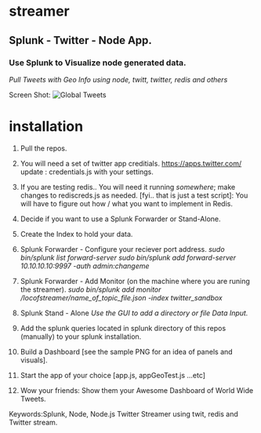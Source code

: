 # streamer
## Splunk - Twitter - Node App. ##
### Use Splunk to Visualize node generated data. ###
*Pull Tweets with Geo Info using node, twitt, twitter, redis and others*

Screen Shot:
![Global Tweets](https://cloud.githubusercontent.com/assets/4219465/11185900/a11be9d8-8c44-11e5-838a-9caff3c83a40.png)

# installation
1. Pull the repos.

2. You will need a set of twitter app creditials. https://apps.twitter.com/
update : credentials.js with your settings. 

3. If you are testing redis.. You will need it running *somewhere*; make changes
to rediscreds.js as needed. [fyi.. that is just a test script]: You will have to
figure out how / what you want to implement in Redis.

4. Decide if you want to use a Splunk Forwarder or Stand-Alone.
5. Create the Index to hold your data.
6. Splunk Forwarder - Configure your reciever port address.
*sudo bin/splunk list forward-server*
*sudo bin/splunk add forward-server 10.10.10.10:9997 -auth admin:changeme*
7. Splunk Forwarder - Add Monitor (on the machine where you are runing the streamer).
*sudo bin/splunk add monitor /locofstreamer/name_of_topic_file.json -index twitter_sandbox*
  
8. Splunk Stand - Alone
*Use the GUI to add a directory or file Data Input.*
 
9. Add the splunk queries located in splunk directory of this repos (manually) to your splunk installation.

10. Build a Dashboard [see the sample PNG for an idea of panels and visuals].

11. Start the app of your choice [app.js, appGeoTest.js ...etc]

12. Wow your friends: Show them your Awesome Dashboard of World Wide Tweets.

Keywords:Splunk, Node, Node.js Twitter Streamer using twit, redis and Twitter stream.
